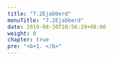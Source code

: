 ```yaml
---
title: "7.2Ejabberd"
menuTitle: "7.2Ejabberd"
date: 2019-08-30T10:56:29+08:00
weight: 0
chapter: true
pre: "<b>1. </b>"
---
```


